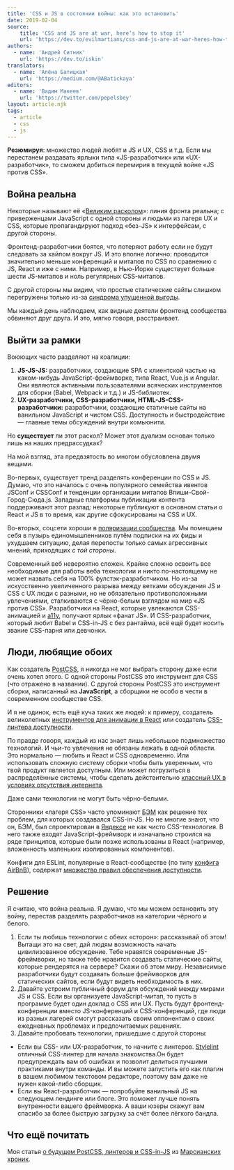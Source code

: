 ```yaml
---
title: 'CSS и JS в состоянии войны: как это остановить'
date: 2019-02-04
source:
    title: 'CSS and JS are at war, here’s how to stop it'
    url: 'https://dev.to/evilmartians/css-and-js-are-at-war-heres-how-to-stop-it-158a'
authors:
  - name: 'Андрей Ситник'
    url: 'https://dev.to/iskin'
translators:
  - name: 'Алёна Батицкая'
    url: 'https://medium.com/@ABatickaya'
editors:
  - name: 'Вадим Макеев'
    url: 'https://twitter.com/pepelsbey'
layout: article.njk
tags:
  - article
  - css
  - js
---
```


**Резюмируя**: множество людей любят и JS и UX, CSS и т.д. Если мы перестанем раздавать ярлыки типа «JS-разработчик» или «UX-разработчик», то сможем добиться перемирия в текущей войне «JS против CSS».

## Война реальна

Некоторые называют её «[Великим расколом](https://css-tricks.com/the-great-divide/)»: линия фронта реальна; с приверженцами JavaScript с одной стороны и людьми из лагеря UX и CSS, которые пропагандируют подход «без-JS» к интерфейсам, с другой стороны.

Фронтенд-разработчики боятся, что потеряют работу если не будут следовать за хайпом вокруг JS. И это вполне логично: проводится значительно меньше конференций и митапов по CSS по сравнению с JS, React и иже с ними. Например, в Нью-Йорке существует больше шести JS-митапов и ноль регулярных CSS-митапов.

С другой стороны мы видим, что простые статические сайты слишком перегружены только из-за [синдрома упущенной выгоды](https://ru.wikipedia.org/wiki/%D0%A1%D0%B8%D0%BD%D0%B4%D1%80%D0%BE%D0%BC_%D1%83%D0%BF%D1%83%D1%89%D0%B5%D0%BD%D0%BD%D0%BE%D0%B9_%D0%B2%D1%8B%D0%B3%D0%BE%D0%B4%D1%8B).

Мы каждый день наблюдаем, как видные деятели фронтенд сообщества обвиняют друг друга. И это, мягко говоря, расстраивает.

## Выйти за рамки

Воюющих часто разделяют на коалиции:

1. **JS-JS-JS:** разработчики, создающие SPA с клиентской частью на каком-нибудь JavaScript-фреймворке, типа React, Vue.js и Angular. Они являются активными пользователями всяческих инструментов для сборки (Babel, Webpack и т.д.) и JS-библиотек.
2. **UX-разработчики, CSS-разработчики, HTML-JS-CSS-разработчики:** разработчики, создающие статичные сайты на ванильном JavaScript и чистом CSS. Доступность и быстродействие — главные темы обсуждений внутри комьюнити.

Но **существует** ли этот раскол? Может этот дуализм основан только лишь на наших предрассудках?

На мой взгляд, эта предвзятость во многом обусловлена двумя вещами.

Во-первых, существует тренд разделять конференции по CSS и JS. Думаю, что это началось с очень популярного семейства ивентов JSConf и CSSConf и тенденции организации митапов Впиши-Свой-Город-Сюда.js. Западные платформы публикации контента поддерживают этот разлад: некоторые публикуют в основном статьи о React и JS в то время, как другие сфокусированы на CSS и UX.

Во-вторых, соцсети хороши в [поляризации сообщества](http://www.pewresearch.org/fact-tank/2016/01/27/the-demographic-trends-shaping-american-politics-in-2016-and-beyond/). Мы помещаем себя в пузырь единомышленников путём подписки на их фиды и ухудшаем ситуацию, делая перепосты только самых агрессивных мнений, приходящих _с той стороны_.

Современный веб невероятно сложен. Крайне сложно освоить все необходимые для работы веба технологии и никто по-настоящему не может назвать себя на 100% фулстэк-разработчиком. Но из-за искусственно увеличенного разрыва между ветками обсуждения JS и CSS с UX люди с разными, но не обязательно противоположными увлечениями, сталкиваются с чёрно-белым взглядом на мир «JS против CSS». Разработчики на React, которые увлекаются CSS-анимацией и [a11y](https://en.wikipedia.org/wiki/Computer_accessibility), получают ярлык «фанат JS». И CSS-разработчик, который любит Babel и CSS-in-JS с без рантайма, всё ещё будет носить звание CSS-парня или девчонки.

## Люди, любящие обоих

Как создатель [PostCSS](https://postcss.org/), я никогда не мог выбрать сторону даже если очень хотел этого. С одной стороны PostCSS это инструмент для CSS (что отражено в названии). С другой стороны PostCSS это инструмент сборки, написанный на **JavaScript**, а сборщики не особо в чести в современном сообществе CSS.

И я не одинок, есть ещё куча таких же людей: к примеру, создатель великолепных [инструментов для анимации в React](https://github.com/aholachek/react-flip-toolkit) или создатель [CSS-линтера доступности](https://github.com/YozhikM/stylelint-a11y).

По правде говоря, каждый из нас знает лишь небольшое подмножество технологий. И чьи-то увлечения не обязаны лежать в одной области. Это нормально — любить и React и CSS одновременно. Или использовать сложную систему сборки чтобы быть уверенным, что твой продукт является доступным. Или может погрузиться в распределённые системы, чтобы сделать действительно [классный UX в условиях отсутствия интернета](https://github.com/logux).

Даже сами технологии не могут быть чёрно-белыми.

Сторонники «лагеря CSS» часто упоминают [БЭМ](http://getbem.com/) как решение тех проблем, для которых создавался CSS-in-JS. Но не многие знают, что он, БЭМ, был спроектирован в [Яндексе](https://yandex.com/company/) не как чисто CSS-технология. В него также входят JavaScript-фреймворк и изначально строился на ряде принципов, которые были позже использованы в React (например, вложенность маленьких изолированных компонентов).

Конфиги для ESLint, популярные в React-сообществе (по типу [конфига AirBnB](https://www.npmjs.com/package/eslint-config-airbnb)), содержат [множество правил обеспечения доступности](https://github.com/evcohen/eslint-plugin-jsx-a11y#supported-rules).

## Решение

Я считаю, что война реальна. Я думаю, что мы можем остановить эту войну, перестав разделять разработчиков на категории чёрного и белого.

1. Если ты любишь технологии с обеих «сторон»: рассказывай об этом! Вытащи это на свет, дай людям возможность начать цивилизованное обсуждение. Тебе нравятся современные JS-фреймворки, но также тебе нравится создавать статические сайты, которые рендерятся на сервере? Скажи об этом миру. Независимые разработчики будут создавать больше фреймворков для статических сайтов, если будут видеть необходимость в них.
2. Давайте устроим публичный форум для обсуждений между мирами JS и CSS. Если вы организуете JavaScript-митап, то пусть в программе будет один доклад о CSS или UX. Пусть будут фронтенд-конференции вместо JS-конференций и CSS-конференций, где люди из разных лагерей смогут рассказать своим оппонентам о своих ежедневных проблемах и предпочитаемых решениях.
3. Давайте пробовать технологии, пришедшие с другой стороны:

- Если вы CSS- или UX-разработчик, то начните с линтеров. [Stylelint](https://stylelint.io/) отличный CSS-линтер для начала знакомства.Он будет предупреждать вам об ошибках и позволит делиться лучшими практиками внутри команды. И вы можете запустить его как плагин в вашем любимом текстовом редакторе, поэтому вам даже не нужен какой-либо сборщик.
- Если вы React-разработчик — попробуйте ванильный JS на следующем лендинге или блоге. Это поможет лучше понять внутренности вашего фреймворка. А ваши юзеры скажут вам спасибо за более быструю загрузку за счёт более лёгкого бандла.

## Что ещё почитать

Моя статья [о будущем PostCSS, линтеров и CSS-in-JS](https://evilmartians.com/chronicles/five-years-of-postcss-state-of-the-union) из [Марсианских хроник](https://evilmartians.com/chronicles/).
